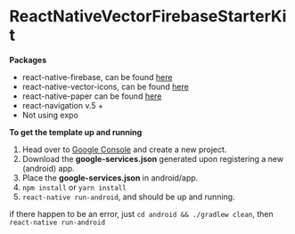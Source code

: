﻿# ReactNativeVectorFirebaseStarterKit

**Packages**
* react-native-firebase, can be found [here](https://rnfirebase.io/ "Firebase")
* react-native-vector-icons, can be found [here](https://github.com/oblador/react-native-vector-icons "") 
* react-native-paper can be found [here](https://github.com/callstack/react-native-paper "")
* react-navigation v.5 +
* Not using expo

**To get the template up and running**
1. Head over to [Google Console](https://console.firebase.google.com/u/0/ "Google Console") and create a new project.
2. Download the **google-services.json** generated upon registering a new (android) app.
3. Place the **google-services.json** in android/app.
4. `npm install` or `yarn install`
5. `react-native run-android`, and should be up and running.

if there happen to be an error, just `cd android && ./gradlew clean`, then `react-native run-android`
